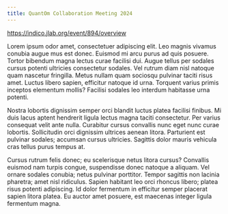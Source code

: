 ```yaml
---
title: QuantOm Collaboration Meeting 2024
---
```


https://indico.jlab.org/event/894/overview

Lorem ipsum odor amet, consectetuer adipiscing elit.
Leo magnis vivamus conubia augue mus est donec.
Euismod mi arcu purus ad quis posuere.
Tortor bibendum magna lectus curae facilisi dui.
Augue tellus per sodales cursus potenti ultricies consectetur sodales.
Vel rutrum diam nisl natoque quam nascetur fringilla.
Metus nullam quam sociosqu pulvinar taciti risus amet.
Luctus libero sapien, efficitur natoque id urna.
Torquent varius primis inceptos elementum mollis? Facilisi sodales leo interdum habitasse urna potenti.

Nostra lobortis dignissim semper orci blandit luctus platea facilisi finibus.
Mi duis lacus aptent hendrerit ligula lectus magna taciti consectetur.
Per varius consequat velit ante nulla.
Curabitur cursus convallis nunc eget nunc curae lobortis.
Sollicitudin orci dignissim ultrices aenean litora.
Parturient est pulvinar sodales; accumsan cursus ultricies.
Sagittis dolor mauris vehicula cras tellus purus tempus at.

Cursus rutrum felis donec; eu scelerisque netus litora cursus? Convallis euismod nam turpis congue, suspendisse donec natoque a aliquam.
Vel ornare sodales conubia; netus pulvinar porttitor.
Tempor sagittis non lacinia pharetra; amet nisl ridiculus.
Sapien habitant leo orci rhoncus libero; platea risus potenti adipiscing.
Id dolor fermentum in efficitur semper placerat sapien litora platea.
Eu auctor amet posuere, est maecenas integer ligula fermentum magna.
